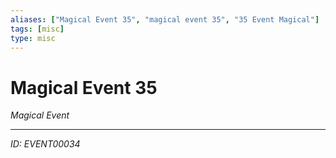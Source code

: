 ```yaml
---
aliases: ["Magical Event 35", "magical event 35", "35 Event Magical"]
tags: [misc]
type: misc
---
```


# Magical Event 35

*Magical Event*

---
*ID: EVENT00034*